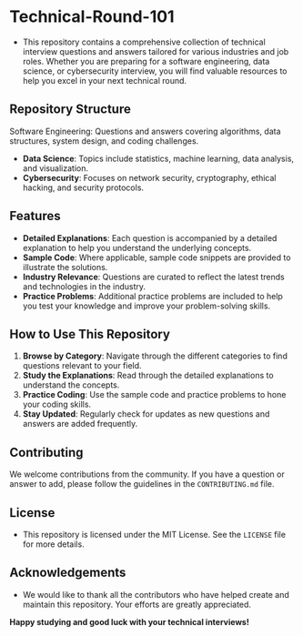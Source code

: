 # Technical-Round-101

- This repository contains a comprehensive collection of technical interview questions and answers tailored for various industries and job roles. Whether you are preparing for a software engineering, data science, or cybersecurity interview, you will find valuable resources to help you excel in your next technical round.

## Repository Structure

Software Engineering: Questions and answers covering algorithms, data structures, system design, and coding challenges.
- **Data Science**: Topics include statistics, machine learning, data analysis, and visualization.
- **Cybersecurity**: Focuses on network security, cryptography, ethical hacking, and security protocols.

## Features

- **Detailed Explanations**: Each question is accompanied by a detailed explanation to help you understand the underlying concepts.
- **Sample Code**: Where applicable, sample code snippets are provided to illustrate the solutions.
- **Industry Relevance**: Questions are curated to reflect the latest trends and technologies in the industry.
- **Practice Problems**: Additional practice problems are included to help you test your knowledge and improve your problem-solving skills.

## How to Use This Repository

1. **Browse by Category**: Navigate through the different categories to find questions relevant to your field.
2. **Study the Explanations**: Read through the detailed explanations to understand the concepts.
3. **Practice Coding**: Use the sample code and practice problems to hone your coding skills.
4. **Stay Updated**: Regularly check for updates as new questions and answers are added frequently.

## Contributing

We welcome contributions from the community. If you have a question or answer to add, please follow the guidelines in the `CONTRIBUTING.md` file.

## License

- This repository is licensed under the MIT License. See the `LICENSE` file for more details.

## Acknowledgements

- We would like to thank all the contributors who have helped create and maintain this repository. Your efforts are greatly appreciated.

**Happy studying and good luck with your technical interviews!**


